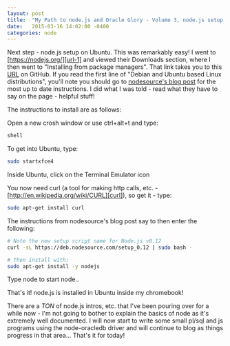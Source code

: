 ```yaml
---
layout: post
title:  "My Path to node.js and Oracle Glory - Volume 3, node.js setup on ubuntu on chromebook"
date:   2015-03-16 14:02:00 -0400
categories: node
---
```

Next step - node.js setup on Ubuntu.  This was remarkably easy!  I went to [https://nodejs.org/][url-1] and viewed their Downloads section, where I then went to "Installing from package managers".  That link takes you to this [URL][url-2] on GitHub.  If you read the first line of "Debian and Ubuntu based Linux distributions", you'll note you should go to [nodesource's blog post][url-3] for the most up to date instructions.  I did what I was told - read what they have to say on the page - helpful stuff! 

The instructions to install are as follows:

Open a new crosh window or use ctrl+alt+t and type:
```bash
shell
```
To get into Ubuntu, type:
```bash
sudo startxfce4
```

Inside Ubuntu, click on the Terminal Emulator icon

You now need curl (a tool for making http calls, etc. - [http://en.wikipedia.org/wiki/CURL][curl]), so get it - type:
```bash
sudo apt-get install curl
```

The instructions from nodesource's blog post say to then enter the following:

```bash
# Note the new setup script name for Node.js v0.12
curl -sL https://deb.nodesource.com/setup_0.12 | sudo bash -
```

```bash
# Then install with:
sudo apt-get install -y nodejs
```

Type node to start node..

That's it!  node.js is installed in Ubuntu inside my chromebook!

There are a *TON* of node.js intros, etc. that I've been pouring over for a while now - I'm not going to bother to explain the basics of node as it's extremely well documented.  I will now start to write some small pl/sql and js programs using the node-oracledb driver and will continue to blog as things progress in that area...  That's it for today!

[url-1]:   https://nodejs.org/
[url-2]:   https://github.com/joyent/node/wiki/Installing-Node.js-via-package-manager
[url-3]:   https://nodesource.com/blog/nodejs-v012-iojs-and-the-nodesource-linux-repositories
[curl]:    http://en.wikipedia.org/wiki/CURL
